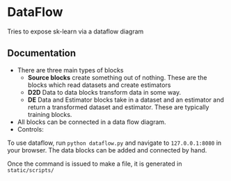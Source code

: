 DataFlow
========

Tries to expose sk-learn via a dataflow diagram


Documentation
-------------

- There are three main types of blocks
    - **Source blocks** create something out of nothing. These are the blocks which read datasets and create estimators
    - **D2D** Data to data blocks transform data in some way.
    - **DE** Data and Estimator blocks take in a dataset and an estimator and return a transformed dataset and estimator. These are typically training blocks.
- All blocks can be connected in a data flow diagram. 
- Controls:



To use dataflow, run `python dataflow.py` and navigate to `127.0.0.1:8080` in your browser. The data blocks can be added and connected by hand.

Once the command is issued to make a file, it is generated in `static/scripts/`
